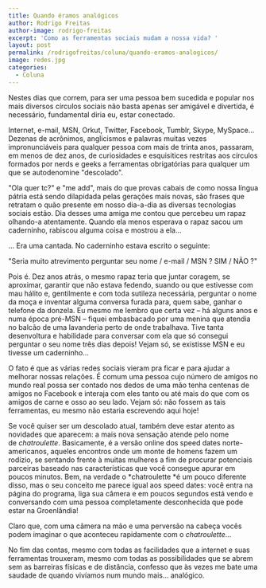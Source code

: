 ```yaml
---
title: Quando éramos analógicos
author: Rodrigo Freitas
author-image: rodrigo-freitas
excerpt: 'Como as ferramentas sociais mudam a nossa vida? '
layout: post
permalink: /rodrigofreitas/coluna/quando-eramos-analogicos/
image: redes.jpg
categories:
  - Coluna
---
```

Nestes dias que correm, para ser uma pessoa bem sucedida e popular nos mais diversos círculos sociais não basta apenas ser amigável e divertida, é necessário, fundamental diria eu, estar conectado.

Internet, e-mail, MSN, Orkut, Twitter, Facebook, Tumblr, Skype, MySpace… Dezenas de acrônimos, anglicismos e palavras muitas vezes impronunciáveis para qualquer pessoa com mais de trinta anos, passaram, em menos de dez anos, de curiosidades e esquisitices restritas aos círculos formados por nerds e geeks a ferramentas obrigatórias para qualquer um que se autodenomine "descolado".

"Ola quer tc?" e "me add", mais do que provas cabais de como nossa língua pátria está sendo dilapidada pelas gerações mais novas, são frases que retratam o quão presente em nosso dia-a-dia as diversas tecnologias sociais estão. Dia desses uma amiga me contou que percebeu um rapaz olhando-a atentamente. Quando ela menos esperava o rapaz sacou um caderninho, rabiscou alguma coisa e mostrou a ela…

… Era uma cantada. No caderninho estava escrito o seguinte:

"Seria muito atrevimento perguntar seu nome / e-mail / MSN ? SIM / NÃO ?"

Pois é. Dez anos atrás, o mesmo rapaz teria que juntar coragem, se aproximar, garantir que não estava fedendo, suando ou que estivesse com mau hálito e, gentilmente e com toda sutileza necessária, perguntar o nome da moça e inventar alguma conversa furada para, quem sabe, ganhar o telefone da donzela. Eu mesmo me lembro que certa vez – há alguns anos e numa época pré-MSN – fiquei embasbacado por uma menina que atendia no balcão de uma lavanderia perto de onde trabalhava. Tive tanta desenvoltura e habilidade para conversar com ela que só consegui perguntar o seu nome três dias depois! Vejam só, se existisse MSN e eu tivesse um caderninho…

O fato é que as várias redes sociais vieram pra ficar e para ajudar a melhorar nossas relações. É comum uma pessoa cujo número de amigos no mundo real possa ser contado nos dedos de uma mão tenha centenas de amigos no Facebook e interaja com eles tanto ou até mais do que com os amigos de carne e osso ao seu lado. Vejam só: não fossem as tais ferramentas, eu mesmo não estaria escrevendo aqui hoje!

Se você quiser ser um descolado atual, também deve estar atento as novidades que aparecem: a mais nova sensação atende pelo nome de *chatroulette*. Basicamente, é a versão online dos speed dates norte-americanos, aqueles encontros onde um monte de homens fazem um rodízio, se sentando frente à muitas mulheres a fim de procurar potenciais parceiras baseado nas características que você consegue apurar em poucos minutos. Bem, na verdade o *chatroulette *é um pouco diferente disso, mas o seu conceito me parece igual aos speed dates: você entra na página do programa, liga sua câmera e em poucos segundos está vendo e conversando com uma pessoa completamente desconhecida que pode estar na Groenlândia!

Claro que, com uma câmera na mão e uma perversão na cabeça vocês podem imaginar o que aconteceu rapidamente com o *chatroulette*…

No fim das contas, mesmo com todas as facilidades que a internet e suas ferramentas trouxeram, mesmo com todas as possibilidades que se abrem sem as barreiras físicas e de distância, confesso que às vezes me bate uma saudade de quando vivíamos num mundo mais… analógico.